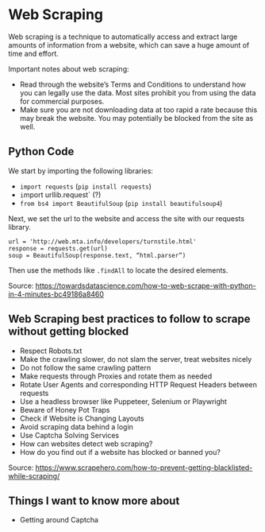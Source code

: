 # Web Scraping

Web scraping is a technique to automatically access and extract large amounts of information from a website, which can save a huge amount of time and effort.

Important notes about web scraping:

* Read through the website’s Terms and Conditions to understand how you can legally use the data. Most sites prohibit you from using the data for commercial purposes.
* Make sure you are not downloading data at too rapid a rate because this may break the website. You may potentially be blocked from the site as well.

## Python Code

We start by importing the following libraries:

* `import requests` (`pip install requests`)
* `i`mport urllib.request` (?)
* `from bs4 import BeautifulSoup` (`pip install beautifulsoup4`)

Next, we set the url to the website and access the site with our requests library.

```
url = 'http://web.mta.info/developers/turnstile.html'
response = requests.get(url)
soup = BeautifulSoup(response.text, “html.parser”)
```

Then use the methods like `.findAll` to locate the desired elements.

Source: <https://towardsdatascience.com/how-to-web-scrape-with-python-in-4-minutes-bc49186a8460>

## Web Scraping best practices to follow to scrape without getting blocked

* Respect Robots.txt
* Make the crawling slower, do not slam the server, treat websites nicely
* Do not follow the same crawling pattern
* Make requests through Proxies and rotate them as needed
* Rotate User Agents and corresponding HTTP Request Headers between requests
* Use a headless browser like Puppeteer, Selenium or Playwright
* Beware of Honey Pot Traps
* Check if Website is Changing Layouts
* Avoid scraping data behind a login
* Use Captcha Solving Services
* How can websites detect web scraping?
* How do you find out if a website has blocked or banned you?

Source: <https://www.scrapehero.com/how-to-prevent-getting-blacklisted-while-scraping/>

## Things I want to know more about

* Getting around Captcha
